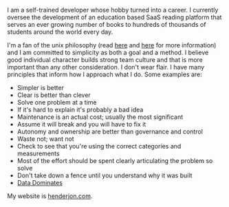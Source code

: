 I am a self-trained developer whose hobby turned into a career. I currently oversee the development of an education based SaaS reading platform that serves an ever growing number of books to hundreds of thousands of students around the world every day.

I'm a fan of the unix philosophy (read [here](https://en.wikipedia.org/wiki/Unix_philosophy) and [here](https://www.catb.org/~esr/writings/taoup/) for more information) and I am committed to simplicity as both a goal and a method. I believe good individual character builds strong team culture and that is more important than any other consideration. I don't wear flair. I have many principles that inform how I approach what I do.
Some examples are:

- Simpler is better
- Clear is better than clever
- Solve one problem at a time
- If it's hard to explain it's probably a bad idea
- Maintenance is an actual cost; usually the most significant
- Assume it will break and you will have to fix it
- Autonomy and ownership are better than governance and control
- Waste not; want not
- Check to see that you're using the correct categories and measurements
- Most of the effort should be spent clearly articulating the problem so solve
- Don't take down a fence until you understand why it was built
- [Data Dominates](http://doc.cat-v.org/bell_labs/pikestyle)

My website is [henderjon.com](https://henderjon.com).
